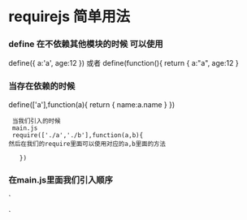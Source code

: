 # requirejs 简单用法

### define 在不依赖其他模块的时候 可以使用
  define({
      a:'a',
      age:12
    })
    或者
    define(function(){
     return {
       a:"a",
       age:12
     }

### 当存在依赖的时候
define(['a'],function(a){
     return {
       name:a.name
     }
  })


     当我们引入的时候
     main.js
     require(['./a','./b'],function(a,b){
    然后在我们的require里面可以使用对应的a,b里面的方法

       })

### 在main.js里面我们引入顺序
`<script src='./require.js'></script>
<script src='./main.js'></script>
`
